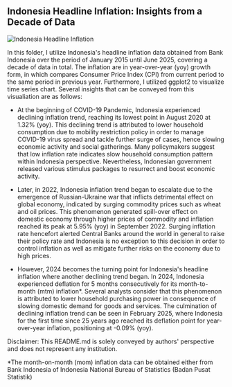 ## Indonesia Headline Inflation: Insights from a Decade of Data
![Indonesia Headline Inflation](https://github.com/user-attachments/assets/b1b330b8-540b-4fce-bfd7-0ad6c2906122)


In this folder, I utilize Indonesia's headline inflation data obtained from Bank Indonesia over the period of January 2015 until June 2025, covering a decade of data in total. The inflation are in year-over-year (yoy) growth form, in which compares Consumer Price Index (CPI) from current period to the same period in previous year. Furthermore, I utilized ggplot2 to visualize time series chart. Several insights that can be conveyed from this visualiation are as follows:

- At the beginning of COVID-19 Pandemic, Indonesia experienced declining inflation trend, reaching its lowest point in August 2020 at 1.32% (yoy). This declining trend is attributed to lower household consumption due to mobility restriction policy in order to manage COVID-19 virus spread and tackle further surge of cases, hence slowing economic activity and social gatherings. Many policymakers suggest that low inflation rate indicates slow household consumption pattern within Indonesia perspective. Nevertheless, Indonesian government released various stimulus packages to resurrect and boost economic activity.

- Later, in 2022, Indonesia inflation trend began to escalate due to the emergence of Russian-Ukraine war that inflicts detrimental effect on global economy, indicated by surging commodity prices such as wheat and oil prices. This phenomenon generated spill-over effect on domestic economy through higher prices of commodity and inflation reached its peak at 5.95% (yoy) in September 2022. Surging inflation rate hencefort alerted Central Banks around the world in general to raise their policy rate and Indonesia is no exception to this decision in order to control inflation as well as mitigate further risks on the economy due to high prices.

- However, 2024 becomes the turning point for Indonesia's headline inflation where another declining trend began. In 2024, Indonesia experienced deflation for 5 months consecutively for its month-to-month (mtm) inflation*. Several analysts consider that this phenomenon is attributed to lower household purchasing power in consequence of slowing domestic demand for goods and services. The culmination of declining inflation trend can be seen in February 2025, where Indonesia for the first time since 25 years ago reached its deflation point for year-over-year inflation, positioning at -0.09% (yoy).

Disclaimer: This README.md is solely conveyed by authors' perspective and does not represent any institution. 

*The month-on-month (mom) inflation data can be obtained either from Bank Indonesia of Indonesia National Bureau of Statistics (Badan Pusat Statistik)
